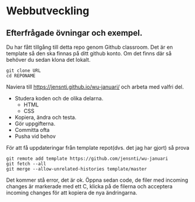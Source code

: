 # Webbutveckling

## Efterfrågade övningar och exempel.

Du har fått tillgång till detta repo genom Github classroom. Det är en template
så den ska finnas på ditt github konto.
Om det finns där så behöver du sedan klona det lokalt.

    git clone URL
    cd REPONAME

Naviera till https://jensnti.github.io/wu-januari/ och arbeta med valfri del.

* Studera koden och de olika delarna.
    * HTML
    * CSS
* Kopiera, ändra och testa.
* Gör uppgifterna.
* Committa ofta
* Pusha vid behov

För att få uppdateringar från template repot(dvs. det jag har gjort) så
prova

    git remote add template https://github.com/jensnti/wu-januari
    git fetch --all
    git merge --allow-unrelated-histories template/master

Det kommer stå error, det är ok. Öppna sedan code, de filer med incoming changes är markerade med ett C,
klicka på de filerna och acceptera incoming changes för att kopiera de
nya ändringarna.